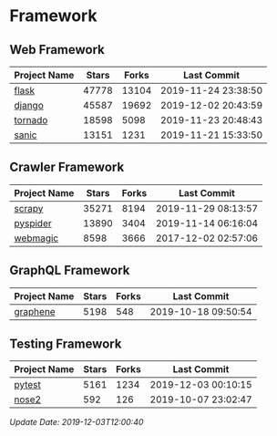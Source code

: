 # Framework

## Web Framework

| Project Name | Stars | Forks | Last Commit |
| ------------ | ----- | ----- | ----------- |
| [flask](https://github.com/pallets/flask) | 47778 | 13104 | 2019-11-24 23:38:50 |
| [django](https://github.com/django/django) | 45587 | 19692 | 2019-12-02 20:43:59 |
| [tornado](https://github.com/tornadoweb/tornado) | 18598 | 5098 | 2019-11-23 20:48:43 |
| [sanic](https://github.com/huge-success/sanic) | 13151 | 1231 | 2019-11-21 15:33:50 |

## Crawler Framework

| Project Name | Stars | Forks | Last Commit |
| ------------ | ----- | ----- | ----------- |
| [scrapy](https://github.com/scrapy/scrapy) | 35271 | 8194 | 2019-11-29 08:13:57 |
| [pyspider](https://github.com/binux/pyspider) | 13890 | 3404 | 2019-11-14 06:16:04 |
| [webmagic](https://github.com/code4craft/webmagic) | 8598 | 3666 | 2017-12-02 02:57:06 |

## GraphQL Framework

| Project Name | Stars | Forks | Last Commit |
| ------------ | ----- | ----- | ----------- |
| [graphene](https://github.com/graphql-python/graphene) | 5198 | 548 | 2019-10-18 09:50:54 |

## Testing Framework

| Project Name | Stars | Forks | Last Commit |
| ------------ | ----- | ----- | ----------- |
| [pytest](https://github.com/pytest-dev/pytest) | 5161 | 1234 | 2019-12-03 00:10:15 |
| [nose2](https://github.com/nose-devs/nose2) | 592 | 126 | 2019-10-07 23:02:47 |

*Update Date: 2019-12-03T12:00:40*